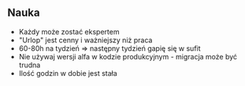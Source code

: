 ## Nauka

- Każdy może zostać ekspertem
- "Urlop" jest cenny i ważniejszy niż praca
- 60-80h na tydzień => następny tydzień gapię się w sufit
- Nie używaj wersji alfa w kodzie produkcyjnym - migracja może być trudna
- Ilość godzin w dobie jest stała
